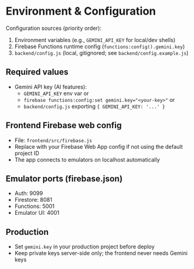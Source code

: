 # Environment & Configuration

Configuration sources (priority order):
1. Environment variables (e.g., `GEMINI_API_KEY` for local/dev shells)
2. Firebase Functions runtime config (`functions:config().gemini.key`)
3. `backend/config.js` (local, gitignored; see `backend/config.example.js`)

## Required values

- Gemini API key (AI features):
  - `GEMINI_API_KEY` env var or
  - `firebase functions:config:set gemini.key="<your-key>"` or
  - `backend/config.js` exporting `{ GEMINI_API_KEY: '...' }`

## Frontend Firebase web config

- File: `frontend/src/firebase.js`
- Replace with your Firebase Web App config if not using the default project ID
- The app connects to emulators on localhost automatically

## Emulator ports (firebase.json)
- Auth: 9099
- Firestore: 8081
- Functions: 5001
- Emulator UI: 4001

## Production
- Set `gemini.key` in your production project before deploy
- Keep private keys server-side only; the frontend never needs Gemini keys
